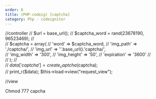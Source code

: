 ```yaml
---
order: 8
title: (PHP-codeig) [captcha]
category: Php - codeignitor
---
```


//controller
//		$url = base_url();
//		$captcha_word = rand(23678190, 96523469);
//		
//		$captcha = array(
//			'word'   => $captcha_word,
//			'img_path'  => './captcha/',
//			'img_url'  => ''.base_url().'captcha/',			
//			'img_width'  => '300',
//			'img_height'  => '50',
//			'expiration'  => '3600'
//			 
//		);
//		
//		$data['captcha'] = create_captcha($captcha);		 
//		print_r($data);	
		$this->load->view("request_view");
		
		
		
//view
<?=$captcha['image']?>

Chmod 777 capcha
